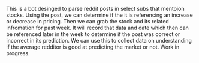 This is a bot desinged to parse reddit posts in select subs that mentoion stocks. Using the post, we can determine if the it is referencing an increase or decrease in pricing.
Then we can grab the stock and its related infromation for past week. It will record that data and date which then can be referenced later in the week to determine if the post was correct
or incorrect in its prediction. We can use this to collect data on understanding if the average redditor is good at predicting the market or not. Work in progress.

